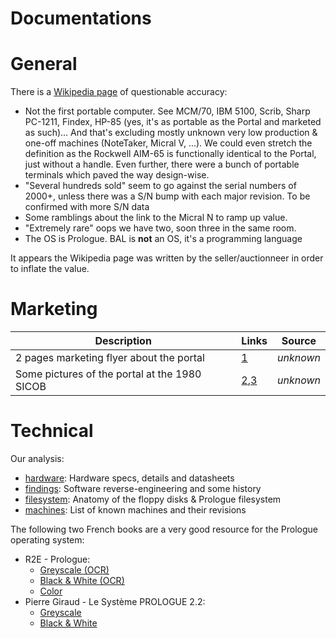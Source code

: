 Documentations
==============

# General

There is a [Wikipedia page](https://en.wikipedia.org/wiki/Portal_(computer)) of questionable accuracy:
* Not the first portable computer.
  See MCM/70, IBM 5100, Scrib, Sharp PC-1211, Findex, HP-85 (yes, it's as portable as the Portal and marketed as such)...
  And that's excluding mostly unknown very low production & one-off machines (NoteTaker, Micral V, ...).
  We could even stretch the definition as the Rockwell AIM-65 is functionally identical to the Portal, just without a handle.
  Even further, there were a bunch of portable terminals which paved the way design-wise.
* "Several hundreds sold" seem to go against the serial numbers of 2000+, unless there was a S/N bump with each major revision. To be confirmed with more S/N data
* Some ramblings about the link to the Micral N to ramp up value.
* "Extremely rare" oops we have two, soon three in the same room.
* The OS is Prologue. BAL is **not** an OS, it's a programming language

It appears the Wikipedia page was written by the seller/auctionneer in order to inflate the value.

# Marketing

Description | Links | Source
------------|-------| ------
2 pages marketing flyer about the portal | [1](plaquette_portal.pdf) | *unknown*
Some pictures of the portal at the 1980 SICOB | [2](portal_au_sicob.pdf),[3](portal_au_sicob2.pdf) | *unknown*

# Technical

Our analysis:
* [hardware](hardware.md): Hardware specs, details and datasheets
* [findings](findings.md): Software reverse-engineering and some history
* [filesystem](filesystem.md): Anatomy of the floppy disks & Prologue filesystem
* [machines](machines.md): List of known machines and their revisions

The following two French books are a very good resource for the Prologue operating system:
* R2E - Prologue:
  * [Greyscale (OCR)](https://oldcomputers.dyndns.org/public/pub/rechner/olympia/boss/manual/r2e_prologue_(gris).pdf)
  * [Black & White (OCR)](https://oldcomputers.dyndns.org/public/pub/rechner/olympia/boss/manual/r2e_prologue_(noir-et-blanc).pdf)
  * [Color](https://oldcomputers.dyndns.org/public/pub/rechner/olympia/boss/manual/r2e_prologue_(la_source).pdf)
* Pierre Giraud - Le Système PROLOGUE 2.2: 
  * [Greyscale](https://oldcomputers.dyndns.org/public/pub/rechner/olympia/boss/manual/le_systeme_prologue_(gris).pdf)
  * [Black & White](https://oldcomputers.dyndns.org/public/pub/rechner/olympia/boss/manual/le_systeme_prologue_(noir_et_blanc).pdf)
